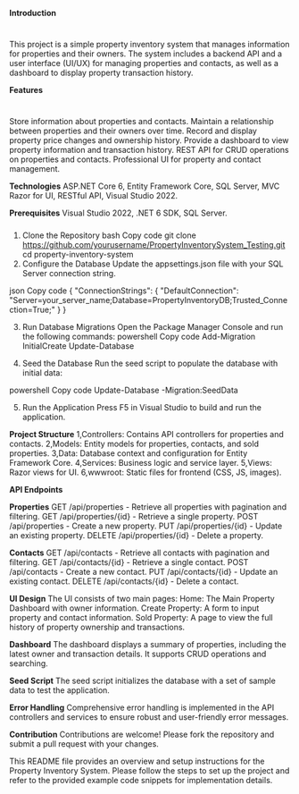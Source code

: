 **Introduction**
# <Property Inventory System>
This project is a simple property inventory system that manages information for properties and their owners. 
The system includes a backend API and a user interface (UI/UX) for managing properties and contacts, as well as a dashboard to display property transaction history.

**Features** 
# <Features>
Store information about properties and contacts.
Maintain a relationship between properties and their owners over time.
Record and display property price changes and ownership history.
Provide a dashboard to view property information and transaction history.
REST API for CRUD operations on properties and contacts.
Professional UI for property and contact management.

**Technologies**
ASP.NET Core 6,
Entity Framework Core,
SQL Server,
MVC Razor for UI,
RESTful API,
Visual Studio 2022.

**Prerequisites**
Visual Studio 2022,
.NET 6 SDK,
SQL Server.

### <Setup Instructions>
1. Clone the Repository
bash
Copy code
git clone https://github.com/yourusername/PropertyInventorySystem_Testing.git
cd property-inventory-system
2. Configure the Database
Update the appsettings.json file with your SQL Server connection string.

json
Copy code
{
  "ConnectionStrings": {
    "DefaultConnection": "Server=your_server_name;Database=PropertyInventoryDB;Trusted_Connection=True;"
  }
}

3. Run Database Migrations
Open the Package Manager Console and run the following commands:
powershell
Copy code
Add-Migration InitialCreate
Update-Database

5. Seed the Database
Run the seed script to populate the database with initial data:

powershell
Copy code
Update-Database -Migration:SeedData

5. Run the Application
Press F5 in Visual Studio to build and run the application.

**Project Structure**
1,Controllers: Contains API controllers for properties and contacts.
2,Models: Entity models for properties, contacts, and sold properties.
3,Data: Database context and configuration for Entity Framework Core.
4,Services: Business logic and service layer.
5,Views: Razor views for UI.
6,wwwroot: Static files for frontend (CSS, JS, images).

**API Endpoints**

**Properties**
GET /api/properties - Retrieve all properties with pagination and filtering.
GET /api/properties/{id} - Retrieve a single property.
POST /api/properties - Create a new property.
PUT /api/properties/{id} - Update an existing property.
DELETE /api/properties/{id} - Delete a property.

**Contacts**
GET /api/contacts - Retrieve all contacts with pagination and filtering.
GET /api/contacts/{id} - Retrieve a single contact.
POST /api/contacts - Create a new contact.
PUT /api/contacts/{id} - Update an existing contact.
DELETE /api/contacts/{id} - Delete a contact.

**UI Design**
The UI consists of two main pages:
Home: The Main Property Dashboard with owner information.
Create Property: A form to input property and contact information.
Sold Property: A page to view the full history of property ownership and transactions.

**Dashboard**
The dashboard displays a summary of properties, including the latest owner and transaction details. It supports CRUD operations and searching.

**Seed Script**
The seed script initializes the database with a set of sample data to test the application.

**Error Handling**
Comprehensive error handling is implemented in the API controllers and services to ensure robust and user-friendly error messages.

**Contribution**
Contributions are welcome! Please fork the repository and submit a pull request with your changes.

This README file provides an overview and setup instructions for the Property Inventory System.
Please follow the steps to set up the project and refer to the provided example code snippets for implementation details.
